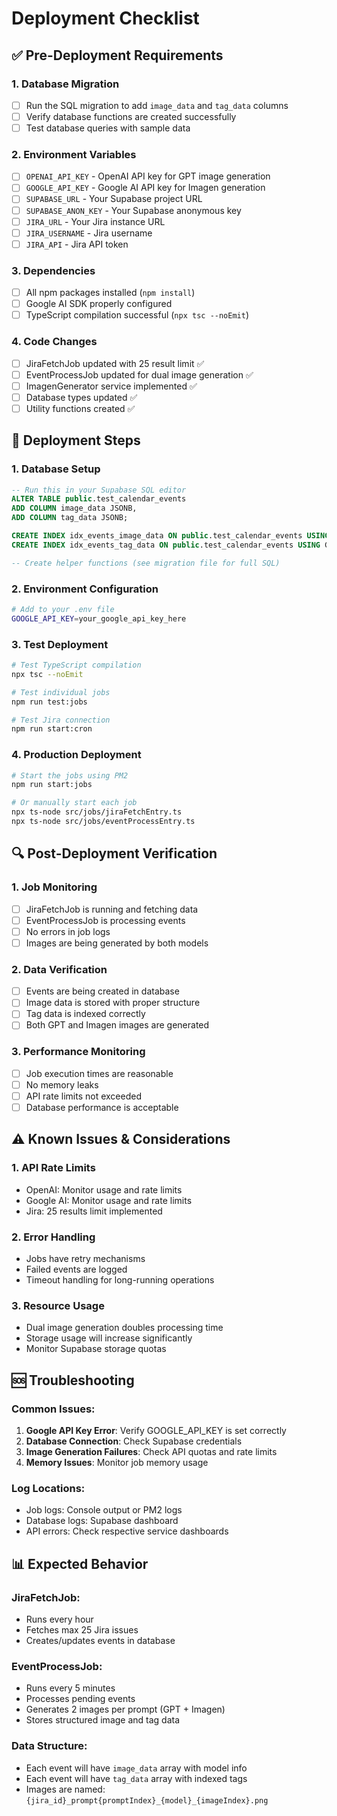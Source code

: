 # Deployment Checklist

## ✅ Pre-Deployment Requirements

### 1. Database Migration
- [ ] Run the SQL migration to add `image_data` and `tag_data` columns
- [ ] Verify database functions are created successfully
- [ ] Test database queries with sample data

### 2. Environment Variables
- [ ] `OPENAI_API_KEY` - OpenAI API key for GPT image generation
- [ ] `GOOGLE_API_KEY` - Google AI API key for Imagen generation
- [ ] `SUPABASE_URL` - Your Supabase project URL
- [ ] `SUPABASE_ANON_KEY` - Your Supabase anonymous key
- [ ] `JIRA_URL` - Your Jira instance URL
- [ ] `JIRA_USERNAME` - Jira username
- [ ] `JIRA_API` - Jira API token

### 3. Dependencies
- [ ] All npm packages installed (`npm install`)
- [ ] Google AI SDK properly configured
- [ ] TypeScript compilation successful (`npx tsc --noEmit`)

### 4. Code Changes
- [ ] JiraFetchJob updated with 25 result limit ✅
- [ ] EventProcessJob updated for dual image generation ✅
- [ ] ImagenGenerator service implemented ✅
- [ ] Database types updated ✅
- [ ] Utility functions created ✅

## 🚀 Deployment Steps

### 1. Database Setup
```sql
-- Run this in your Supabase SQL editor
ALTER TABLE public.test_calendar_events 
ADD COLUMN image_data JSONB,
ADD COLUMN tag_data JSONB;

CREATE INDEX idx_events_image_data ON public.test_calendar_events USING GIN (image_data);
CREATE INDEX idx_events_tag_data ON public.test_calendar_events USING GIN (tag_data);

-- Create helper functions (see migration file for full SQL)
```

### 2. Environment Configuration
```bash
# Add to your .env file
GOOGLE_API_KEY=your_google_api_key_here
```

### 3. Test Deployment
```bash
# Test TypeScript compilation
npx tsc --noEmit

# Test individual jobs
npm run test:jobs

# Test Jira connection
npm run start:cron
```

### 4. Production Deployment
```bash
# Start the jobs using PM2
npm run start:jobs

# Or manually start each job
npx ts-node src/jobs/jiraFetchEntry.ts
npx ts-node src/jobs/eventProcessEntry.ts
```

## 🔍 Post-Deployment Verification

### 1. Job Monitoring
- [ ] JiraFetchJob is running and fetching data
- [ ] EventProcessJob is processing events
- [ ] No errors in job logs
- [ ] Images are being generated by both models

### 2. Data Verification
- [ ] Events are being created in database
- [ ] Image data is stored with proper structure
- [ ] Tag data is indexed correctly
- [ ] Both GPT and Imagen images are generated

### 3. Performance Monitoring
- [ ] Job execution times are reasonable
- [ ] No memory leaks
- [ ] API rate limits not exceeded
- [ ] Database performance is acceptable

## ⚠️ Known Issues & Considerations

### 1. API Rate Limits
- OpenAI: Monitor usage and rate limits
- Google AI: Monitor usage and rate limits
- Jira: 25 results limit implemented

### 2. Error Handling
- Jobs have retry mechanisms
- Failed events are logged
- Timeout handling for long-running operations

### 3. Resource Usage
- Dual image generation doubles processing time
- Storage usage will increase significantly
- Monitor Supabase storage quotas

## 🆘 Troubleshooting

### Common Issues:
1. **Google API Key Error**: Verify GOOGLE_API_KEY is set correctly
2. **Database Connection**: Check Supabase credentials
3. **Image Generation Failures**: Check API quotas and rate limits
4. **Memory Issues**: Monitor job memory usage

### Log Locations:
- Job logs: Console output or PM2 logs
- Database logs: Supabase dashboard
- API errors: Check respective service dashboards

## 📊 Expected Behavior

### JiraFetchJob:
- Runs every hour
- Fetches max 25 Jira issues
- Creates/updates events in database

### EventProcessJob:
- Runs every 5 minutes
- Processes pending events
- Generates 2 images per prompt (GPT + Imagen)
- Stores structured image and tag data

### Data Structure:
- Each event will have `image_data` array with model info
- Each event will have `tag_data` array with indexed tags
- Images are named: `{jira_id}_prompt{promptIndex}_{model}_{imageIndex}.png`
